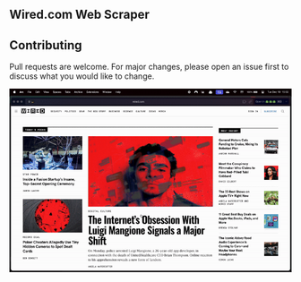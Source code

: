 ## Wired.com Web Scraper



## Contributing 
Pull requests are welcome. For major changes, please open an 
issue first to discuss what you would like to change.

![](https://github.com/Feekly/webScraper/blob/852db69242710f49736afa351062f8a1feaae88e/static/images/exampleWebScraper.gif)
